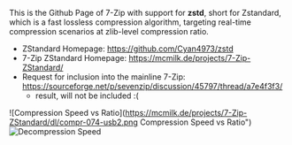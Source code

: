 
This is the Github Page of 7-Zip with support for **zstd**, short for Zstandard, which is a fast lossless compression algorithm, targeting real-time compression scenarios at zlib-level compression ratio. 

- ZStandard Homepage: https://github.com/Cyan4973/zstd
- 7-Zip ZStandard Homepage: https://mcmilk.de/projects/7-Zip-ZStandard/
- Request for inclusion into the mainline 7-Zip: https://sourceforge.net/p/sevenzip/discussion/45797/thread/a7e4f3f3/
  - result, will not be included :(

![Compression Speed vs Ratio](https://mcmilk.de/projects/7-Zip-ZStandard/dl/compr-074-usb2.png Compression Speed vs Ratio")
![Decompression Speed](https://mcmilk.de/projects/7-Zip-ZStandard/dl/decompr-074.png "Decompression Speed @ Windows 7 64Bit")
